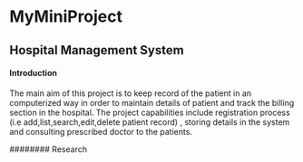# MyMiniProject

## Hospital Management System

#### Introduction 
The main aim  of this project is to keep record of the patient in an computerized way in order to maintain details of patient and track the billing section in the hospital.
The project capabilities include registration process (i.e add,list,search,edit,delete patient record) , storing details in the system and consulting prescribed doctor to the patients.

######## Research 


